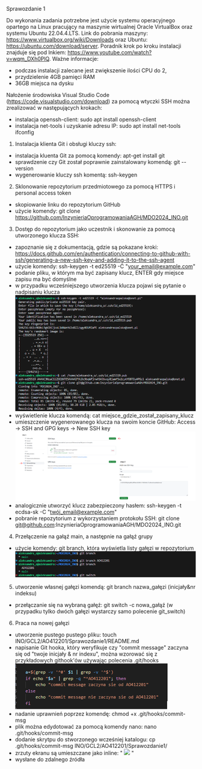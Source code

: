 Sprawozdanie 1

Do wykonania zadania potrzebne jest użycie systemu operacyjnego opartego na Linux pracujący na maszynie wirtualnej Oracle VirtualBox oraz systemu Ubuntu 22.04.4.LTS. Link do pobrania maszyny: https://www.virtualbox.org/wiki/Downloads oraz Ubuntu: https://ubuntu.com/download/server. Poradnik krok po kroku instalacji znajduje się pod lnkiem: https://www.youtube.com/watch?v=wqm_DXh0PlQ. 
Ważne informacje:
- podczas instalacji zalecane jest zwiększenie ilości CPU do 2,
- przydzielenie 4GB pamięci RAM
- 36GB miejsca na dysku

Nałożenie środowiska Visual Studio Code (https://code.visualstudio.com/download) za pomocą wtyczki SSH można zrealizować w następujących krokach:
- instalacja openssh-client: sudo apt install openssh-client
- instalacja net-tools i uzyskanie adresu IP: sudo apt install net-tools
ifconfig

1. Instalacja klienta Git i obsługi kluczy ssh:
- instalacja kluenta Git za pomocą komendy: apt-get install git
- sprawdzenie czy Git został poprawnie zainstalowany komendą: git --version
- wygenerowanie kluczy ssh komentą: ssh-keygen


2. Sklonowanie repozytorium przedmiotowego za pomocą HTTPS i personal access token
- skopiowanie linku do repozytorium GitHub
- użycie komendy: git clone https://github.com/InzynieriaOprogramowaniaAGH/MDO2024_INO.git

3. Dostęp do repozytorium jako uczestnik i skonowanie za pomocą utworzonego klucza SSH:
- zapoznanie się z dokumentacją, gdzie są pokazane kroki: https://docs.github.com/en/authentication/connecting-to-github-with-ssh/generating-a-new-ssh-key-and-adding-it-to-the-ssh-agent
- użycie komendy: ssh-keygen -t ed25519 -C "your_email@example.com"
- podanie pliku, w którym ma być zapisany klucz, ENTER gdy miejsce zapisu ma być domyślne
- w przypadku wcześniejszego utworzenia klucza pojawi się pytanie o nadpisaniu klucza
![ ](./img/2.png)
- wyświetlenie klucza komendą: cat miejsce_gdzie_został_zapisany_klucz
- umieszczenie wygenerowanego klucza na swoim koncie GitHub: Access -> SSH and GPG keys -> New SSH key
 ![ ](./img/1.png)
- analogicznie utworzyć klucz zabezpieczony hasłem: ssh-keygen -t ecdsa-sk -C "twój_email@example.com"
- pobranie repozytorium z wykorzystaniem protokołu SSH: git clone git@github.com:InzynieriaOprogramowaniaAGH/MDO2024_INO.git

4. Przełączenie na gałąź main, a następnie na gałąź grupy
- użycie komendy: git branch, która wyświetla listy gałęzi w repozytorium
 ![ ](./img/3.png)

5. utworzenie własnej gałęzi komendą: git branch nazwa_gałęzi (inicjały&nr indeksu)
- przełączanie się na wybraną gałęź: git switch -c nowa_gałąź (w przypadku tylko dwóch gałęzi wystarczy samo 
polecenie git_switch)

6. Praca na nowej gałęzi
- utworzenie pustego pustego pliku: touch INO/GCL2/AO412201/Sprawozdanie1/README.md
- napisanie Git hooka, który weryfikuje czy "commit message" zaczyna się od "twoje inicjały & nr indexu", można wzorować się z przykładowych githook'ów używając polecenia .git/hooks
 ![ ](./img/4.png)
- nadanie uprawnień poprzez komendę: chmod +x .git/hooks/commit-msg 
- plik można edydotować za pomocą komendy nano: nano .git/hooks/commit-msg
- dodanie skrytpu do stworzonego wcześniej katalogu: cp .git/hooks/commit-msg INO/GCL2/AO412201/Sprawozdanie1/
- zrzuty ekranu są umieszczane jako inline: 
    " ![ ](./img/.png) "
- wysłane do zdalnego źródła
